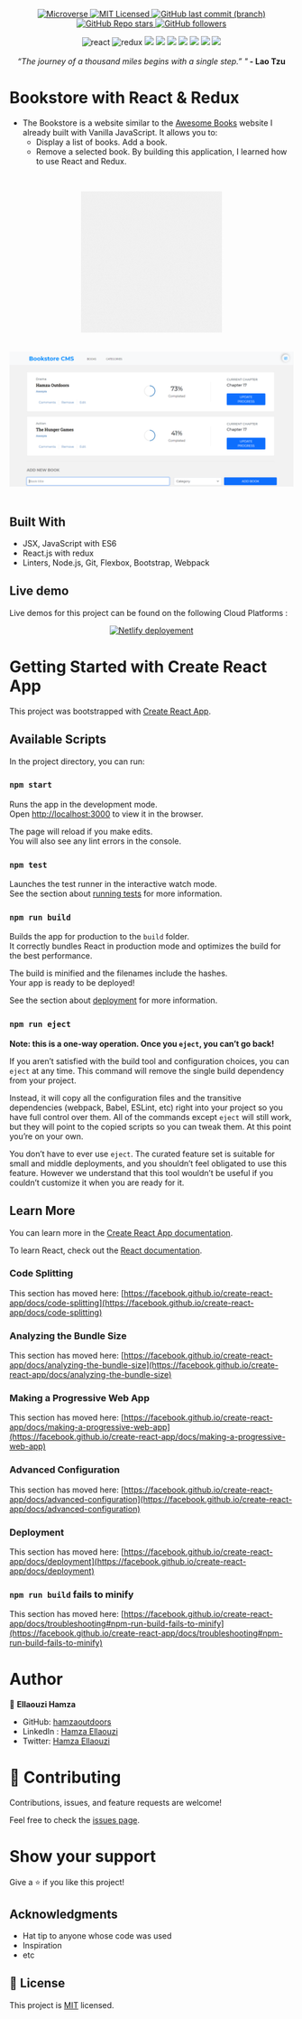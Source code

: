 
<p align="center">
  <a href="https://www.microverse.org/">
    <img alt="Microverse" src="https://img.shields.io/badge/-Microverse-blueviolet?style=flat-square">
  </a>
  <a href="https://github.com/Hamzaoutdoors/to-do-list/blob/development/LICENSE">
    <img alt="MIT Licensed" src="https://img.shields.io/github/license/Hamzaoutdoors/to-do-list?style=flat-square">
  </a>
  <a href="https://github.com/Hamzaoutdoors/bookstore">
    <img alt="GitHub last commit (branch)" src="https://img.shields.io/github/last-commit/Hamzaoutdoors/bookstore/dev?color=blue&style=flat-square">
  </a>
  <a href="https://github.com/Hamzaoutdoors/bookstore">
    <img alt="GitHub Repo stars" src="https://img.shields.io/github/stars/Hamzaoutdoors/bookstore?color=green&label=%E2%98%85%20stars%20&style=flat-square">
  </a>
  <a href="https://github.com/Hamzaoutdoors">
    <img alt="GitHub followers" src="https://img.shields.io/github/followers/Hamzaoutdoors?color=yellow&logo=github&style=flat-square">
  </a>
</p>

<div align="center">
 <img alt="react" src="https://img.shields.io/badge/react-%2320232a.svg?style=for-the-badge&logo=react&loColor=%2361DAFB"> <img alt="redux" src="https://img.shields.io/badge/redux-%23593d88.svg?style=for-the-badge&logo=redux&logoColor=white"> <img src="https://img.shields.io/badge/javascript-%23323330.svg?style=for-the-badge&logo=javascript&logoColor=%23F7DF1E"/> <img src="https://img.shields.io/badge/html5-%23E34F26.svg?style=for-the-badge&logo=html5&logoColor=white"/> <img src="https://img.shields.io/badge/css3-%231572B6.svg?style=for-the-badge&logo=css3&logoColor=white"/> <img src="https://img.shields.io/badge/bootstrap-%23563D7C.svg?style=for-the-badge&logo=bootstrap&logoColor=white"/> <img src="https://img.shields.io/badge/git-%23F05033.svg?style=for-the-badge&logo=git&logoColor=white"/> <img src="https://img.shields.io/badge/webpack-%238DD6F9.svg?style=for-the-badge&logo=webpack&logoColor=black"/> <img src="https://img.shields.io/badge/-jest-%23C21325?style=for-the-badge&logo=jest&logoColor=white"/> </div>

</br>
 <div align="center">
  <em align="center" style>“The journey of a thousand miles begins with a single step.”
 "</em><strong> - Lao Tzu</strong>
  </div>
  
# Bookstore with React & Redux

- The Bookstore is a website similar to the [Awesome Books](https://github.com/petumazo/Awesome-books) website I already built with Vanilla JavaScript. It allows you to: 
  - Display a list of books. Add a book. 
  - Remove a selected book. 
By building this application, I learned how to use React and Redux.
  
</br>
<p align="center">
   <kbd>
    <img alt="logo" src="./src/media/Bookstore.gif"width="250" height="250">
   </kbd>
</p>

</br>

 <div align="center">
<kbd>
  <img alt="math" src="./src\media\screenShot.PNG">
  </kbd>
  </div>
 </br> 


## Built With

- JSX, JavaScript with ES6
- React.js with redux
- Linters, Node.js, Git, Flexbox, Bootstrap, Webpack

## Live demo
Live demos for this project can be found on the following Cloud Platforms :


<div align="center">
    <a href="https://bookstore-hamzaoutdoors.netlify.app/" width = "20%"><img alt="Netlify deployement" src="https://img.shields.io/badge/netlify-%23000000.svg?style=for-the-badge&logo=netlify&logoColor=#00C7B7"></a>
 </div>

# Getting Started with Create React App

This project was bootstrapped with [Create React App](https://github.com/facebook/create-react-app).

## Available Scripts

In the project directory, you can run:

### `npm start`

Runs the app in the development mode.\
Open [http://localhost:3000](http://localhost:3000) to view it in the browser.

The page will reload if you make edits.\
You will also see any lint errors in the console.

### `npm test`

Launches the test runner in the interactive watch mode.\
See the section about [running tests](https://facebook.github.io/create-react-app/docs/running-tests) for more information.

### `npm run build`

Builds the app for production to the `build` folder.\
It correctly bundles React in production mode and optimizes the build for the best performance.

The build is minified and the filenames include the hashes.\
Your app is ready to be deployed!

See the section about [deployment](https://facebook.github.io/create-react-app/docs/deployment) for more information.

### `npm run eject`

**Note: this is a one-way operation. Once you `eject`, you can’t go back!**

If you aren’t satisfied with the build tool and configuration choices, you can `eject` at any time. This command will remove the single build dependency from your project.

Instead, it will copy all the configuration files and the transitive dependencies (webpack, Babel, ESLint, etc) right into your project so you have full control over them. All of the commands except `eject` will still work, but they will point to the copied scripts so you can tweak them. At this point you’re on your own.

You don’t have to ever use `eject`. The curated feature set is suitable for small and middle deployments, and you shouldn’t feel obligated to use this feature. However we understand that this tool wouldn’t be useful if you couldn’t customize it when you are ready for it.

## Learn More

You can learn more in the [Create React App documentation](https://facebook.github.io/create-react-app/docs/getting-started).

To learn React, check out the [React documentation](https://reactjs.org/).

### Code Splitting

This section has moved here: [https://facebook.github.io/create-react-app/docs/code-splitting](https://facebook.github.io/create-react-app/docs/code-splitting)

### Analyzing the Bundle Size

This section has moved here: [https://facebook.github.io/create-react-app/docs/analyzing-the-bundle-size](https://facebook.github.io/create-react-app/docs/analyzing-the-bundle-size)

### Making a Progressive Web App

This section has moved here: [https://facebook.github.io/create-react-app/docs/making-a-progressive-web-app](https://facebook.github.io/create-react-app/docs/making-a-progressive-web-app)

### Advanced Configuration

This section has moved here: [https://facebook.github.io/create-react-app/docs/advanced-configuration](https://facebook.github.io/create-react-app/docs/advanced-configuration)

### Deployment

This section has moved here: [https://facebook.github.io/create-react-app/docs/deployment](https://facebook.github.io/create-react-app/docs/deployment)

### `npm run build` fails to minify

This section has moved here: [https://facebook.github.io/create-react-app/docs/troubleshooting#npm-run-build-fails-to-minify](https://facebook.github.io/create-react-app/docs/troubleshooting#npm-run-build-fails-to-minify)

# Author

👤 **Ellaouzi Hamza**

- GitHub: [hamzaoutdoors](https://github.com/Hamzaoutdoors)
- LinkedIn : [Hamza Ellaouzi](https://www.linkedin.com/in/hamza-ellaouzi-137a45b8/)
- Twitter: [Hamza Ellaouzi](https://twitter.com/EllaouziHamza)

# 🤝 Contributing

Contributions, issues, and feature requests are welcome!

Feel free to check the [issues page](https://github.com/Hamzaoutdoors/bookstore/issues).

# Show your support

Give a ⭐️ if you like this project!

## Acknowledgments

- Hat tip to anyone whose code was used
- Inspiration
- etc

## 📝 License

This project is [MIT](./MIT.md) licensed.
